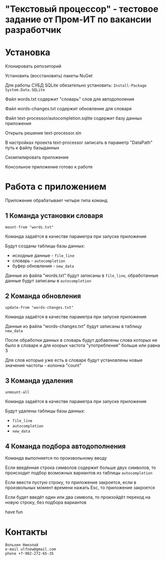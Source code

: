 # "Текстовый процессор" - тестовое задание от Пром-ИТ по вакансии разработчик  

# Установка

Клонировать репозиторий

Установить (восстановить) пакеты NuGet

Для работы СУБД SQLite обязательно установить: 
``Install-Package System.Data.SQLite``

Файл words.txt содержит "словарь" слов для автодополения

Файл words-changes.txt содержит обновление для словаря

Файл text-processor/autocompletion.sqlite содержит базу данных приложения

Открыть решение text-processor.sln

В настройках проекта text-processor записать в параметр "DataPath" путь к файлу базыданных

Скомпилировать приложение

Консольное приложение готово к работе

# Работа с приложением

Приложение обрабатывает четыре типа команд

## 1 Команда установки словаря
```mount-from "words.txt"```

Команда задаётся в качестве параметра при запуске приложения

Будут созданы таблицы базы данных:
  - исходные данные - ``file_line``
  - словарь - ``autocompletion``
  - буфер обновления - ``new_data``
  
  Данные из файла "words.txt" будут записаны в ``file_line``, обработанные данные будут записаны в ``autocompletion``  

## 2 Команда обновления    
```update-from "words-changes.txt"```

Команда задаётся в качестве параметра при запуске приложения

Данные из файла "words-changes.txt" будут записаны в таблицу ``new_data``
 
После обработки данных в словарь будут добавлены слова которых не было в словаре и для коорых частота "употребления" больше или равна 3

Для слов которые уже есть в словаре будут установлены новые значения частоты - колонка "count"   

## 3 Команда удаления    
```unmount-all```

Команда задаётся в качестве параметра при запуске приложения

Будут удалены таблицы базы данных:
  - ``file_line``
  - ``autocompletion``
  - ``new_data``
  
  ## 4 Команда подбора автодополнения
  
  Команда выполняется по произвольному вводу
  
  Если введённая строка символов содержит больше двух символов, то происходит подбор возможных вариантов из таблицы ``autocompletion``
  
  Если ввести пустую строку, то приложение закроется, если в произвольных момент времени нажать Esc, то приложение закроется
  
  Если будет введёт один или два символа, то произойдёт переход на новую строку, без подбора вариантов
  
  have fun
  
  # Контакты
```
Вольхин Николай
e-mail ulfnew@gmail.com
phone +7-902-272-65-35
```
